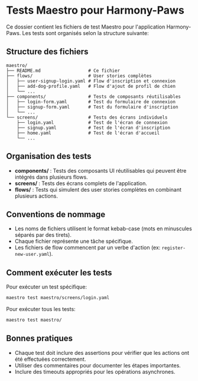 # Tests Maestro pour Harmony-Paws

Ce dossier contient les fichiers de test Maestro pour l'application
Harmony-Paws. Les tests sont organisés selon la structure suivante:

## Structure des fichiers

```
maestro/
├── README.md                  # Ce fichier
├── flows/                     # User stories complètes
│   ├── user-signup-login.yaml # Flow d'inscription et connexion
│   ├── add-dog-profile.yaml   # Flow d'ajout de profil de chien
│   └── ...
├── components/                # Tests de composants réutilisables
│   ├── login-form.yaml        # Test du formulaire de connexion
│   ├── signup-form.yaml       # Test du formulaire d'inscription
│   └── ...
└── screens/                   # Tests des écrans individuels
    ├── login.yaml             # Test de l'écran de connexion
    ├── signup.yaml            # Test de l'écran d'inscription
    ├── home.yaml              # Test de l'écran d'accueil
    └── ...
```

## Organisation des tests

- **components/** : Tests des composants UI réutilisables qui peuvent être
  intégrés dans plusieurs flows.
- **screens/** : Tests des écrans complets de l'application.
- **flows/** : Tests qui simulent des user stories complètes en combinant
  plusieurs actions.

## Conventions de nommage

- Les noms de fichiers utilisent le format kebab-case (mots en minuscules
  séparés par des tirets).
- Chaque fichier représente une tâche spécifique.
- Les fichiers de flow commencent par un verbe d'action (ex:
  `register-new-user.yaml`).

## Comment exécuter les tests

Pour exécuter un test spécifique:

```bash
maestro test maestro/screens/login.yaml
```

Pour exécuter tous les tests:

```bash
maestro test maestro/
```

## Bonnes pratiques

- Chaque test doit inclure des assertions pour vérifier que les actions ont été
  effectuées correctement.
- Utiliser des commentaires pour documenter les étapes importantes.
- Inclure des timeouts appropriés pour les opérations asynchrones.
